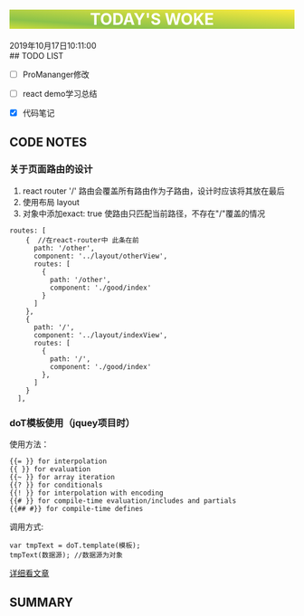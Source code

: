 

<html>
 <center style="background: linear-gradient(to top right, #CDDC39 0%, #8BC34A 25%, #FFEB3B 100%);color:white"><h1>TODAY'S WOKE</h1></center>
 <div>2019年10月17日10:11:00</div>
</html>
##  TODO LIST

- [ ]  ProMananger修改
- [ ]  react demo学习总结
- [x]  代码笔记



## CODE NOTES
### 关于页面路由的设计
1. react router '/'  路由会覆盖所有路由作为子路由，设计时应该将其放在最后
2. 使用布局 layout
3. 对象中添加exact: true 使路由只匹配当前路径，不存在"/"覆盖的情况
```
routes: [
    {  //在react-router中 此条在前 
      path: '/other',
      component: '../layout/otherView',
      routes: [
        {
          path: '/other',
          component: './good/index'
        }
      ]
    },
    {
      path: '/',
      component: '../layout/indexView',
      routes: [
        {
          path: '/',
          component: './good/index'
        },
      ]
    }
  ],
```
### doT模板使用（jquey项目时）
使用方法：
```
{{= }} for interpolation
{{ }} for evaluation
{{~ }} for array iteration
{{? }} for conditionals
{{! }} for interpolation with encoding
{{# }} for compile-time evaluation/includes and partials
{{## #}} for compile-time defines
```
调用方式:

```
var tmpText = doT.template(模板);
tmpText(数据源); //数据源为对象
```
[详细看文章](http://www.jq22.com/jquery-info8648)




## SUMMARY


